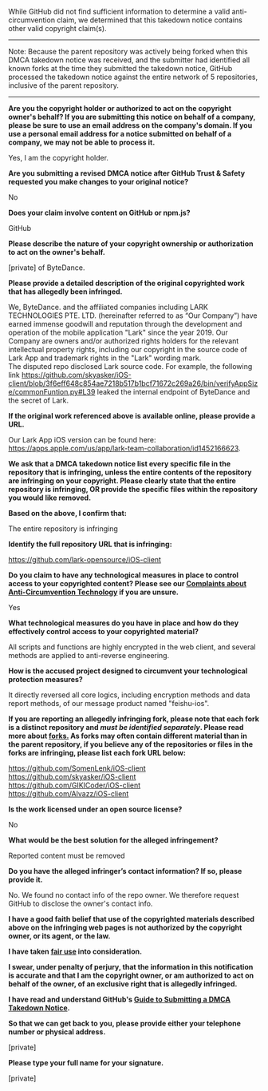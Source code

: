 While GitHub did not find sufficient information to determine a valid anti-circumvention claim, we determined that this takedown notice contains other valid copyright claim(s).

---

Note: Because the parent repository was actively being forked when this DMCA takedown notice was received, and the submitter had identified all known forks at the time they submitted the takedown notice, GitHub processed the takedown notice against the entire network of 5 repositories, inclusive of the parent repository.

---

**Are you the copyright holder or authorized to act on the copyright owner's behalf? If you are submitting this notice on behalf of a company, please be sure to use an email address on the company's domain. If you use a personal email address for a notice submitted on behalf of a company, we may not be able to process it.**

Yes, I am the copyright holder.

**Are you submitting a revised DMCA notice after GitHub Trust & Safety requested you make changes to your original notice?**

No

**Does your claim involve content on GitHub or npm.js?**

GitHub

**Please describe the nature of your copyright ownership or authorization to act on the owner's behalf.**

[private] of ByteDance.

**Please provide a detailed description of the original copyrighted work that has allegedly been infringed.**

We, ByteDance. and the affiliated companies including LARK TECHNOLOGIES PTE. LTD. (hereinafter referred to as “Our Company”) have earned immense goodwill and reputation through the development and operation of the mobile application "Lark" since the year 2019. Our Company are owners and/or authorized rights holders for the relevant intellectual property rights, including our copyright in the source code of Lark App and trademark rights in the "Lark" wording mark.  
The disputed repo disclosed Lark source code. For example, the following link https://github.com/skyasker/iOS-client/blob/3f6eff648c854ae7218b517b1bcf71672c269a26/bin/verifyAppSize/commonFuntion.py#L39 leaked the internal endpoint of ByteDance and the secret of Lark.

**If the original work referenced above is available online, please provide a URL.**

Our Lark App iOS version can be found here: https://apps.apple.com/us/app/lark-team-collaboration/id1452166623.

**We ask that a DMCA takedown notice list every specific file in the repository that is infringing, unless the entire contents of the repository are infringing on your copyright. Please clearly state that the entire repository is infringing, OR provide the specific files within the repository you would like removed.**

**Based on the above, I confirm that:**

The entire repository is infringing

**Identify the full repository URL that is infringing:**

https://github.com/lark-opensource/iOS-client

**Do you claim to have any technological measures in place to control access to your copyrighted content? Please see our <a href="https://docs.github.com/articles/guide-to-submitting-a-dmca-takedown-notice#complaints-about-anti-circumvention-technology">Complaints about Anti-Circumvention Technology</a> if you are unsure.**

Yes

**What technological measures do you have in place and how do they effectively control access to your copyrighted material?**

All scripts and functions are highly encrypted in the web client, and several methods are applied to anti-reverse engineering.

**How is the accused project designed to circumvent your technological protection measures?**

It directly reversed all core logics, including encryption methods and data report methods, of our message product named "feishu-ios".

**If you are reporting an allegedly infringing fork, please note that each fork is a distinct repository and <i>must be identified separately</i>. Please read more about <a href="https://docs.github.com/articles/dmca-takedown-policy#b-what-about-forks-or-whats-a-fork">forks.</a> As forks may often contain different material than in the parent repository, if you believe any of the repositories or files in the forks are infringing, please list each fork URL below:**

https://github.com/SomenLenk/iOS-client  
https://github.com/skyasker/iOS-client  
https://github.com/GIKICoder/iOS-client  
https://github.com/Alvazz/iOS-client

**Is the work licensed under an open source license?**

No

**What would be the best solution for the alleged infringement?**

Reported content must be removed

**Do you have the alleged infringer’s contact information? If so, please provide it.**

No. We found no contact info of the repo owner. We therefore request GitHub to disclose the owner's contact info.

**I have a good faith belief that use of the copyrighted materials described above on the infringing web pages is not authorized by the copyright owner, or its agent, or the law.**

**I have taken <a href="https://www.lumendatabase.org/topics/22">fair use</a> into consideration.**

**I swear, under penalty of perjury, that the information in this notification is accurate and that I am the copyright owner, or am authorized to act on behalf of the owner, of an exclusive right that is allegedly infringed.**

**I have read and understand GitHub's <a href="https://docs.github.com/articles/guide-to-submitting-a-dmca-takedown-notice/">Guide to Submitting a DMCA Takedown Notice</a>.**

**So that we can get back to you, please provide either your telephone number or physical address.**

[private]

**Please type your full name for your signature.**

[private]
